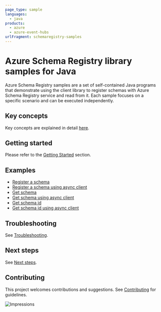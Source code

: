 ```yaml
---
page_type: sample
languages:
  - java
products:
  - azure
  - azure-event-hubs
urlFragment: schemaregistry-samples
---
```


# Azure Schema Registry library samples for Java

Azure Schema Registry samples are a set of self-contained Java programs that demonstrate using the client library to
register schemas with Azure Schema Registry service and read from it. Each sample focuses on a specific scenario and
can be executed independently.

## Key concepts
Key concepts are explained in detail [here][sdk_readme_key_concepts].

## Getting started
Please refer to the [Getting Started][sdk_readme_getting_started] section.

## Examples

- [Register a schema][sample_register_schema]
- [Register a schema using async client][sample_register_schema_async]
- [Get schema][sample_get_schema]
- [Get schema using async client][sample_get_schema_async]
- [Get schema id][sample_get_schema_id]
- [Get schema id using async client][sample_get_schema_id_async]

## Troubleshooting
See [Troubleshooting][sdk_readme_troubleshooting].

## Next steps
See [Next steps][sdk_readme_next_steps].

## Contributing
This project welcomes contributions and suggestions. See [Contributing][sdk_readme_contributing] for guidelines.

<!-- Links -->
[sdk_readme_key_concepts]: https://github.com/Azure/azure-sdk-for-java/blob/main/sdk/schemaregistry/azure-data-schemaregistry/README.md#key-concepts
[sdk_readme_getting_started]: https://github.com/Azure/azure-sdk-for-java/blob/main/sdk/schemaregistry/azure-data-schemaregistry/README.md#getting-started
[sdk_readme_troubleshooting]: https://github.com/Azure/azure-sdk-for-java/blob/main/sdk/schemaregistry/azure-data-schemaregistry/README.md#troubleshooting
[sdk_readme_next_steps]: https://github.com/Azure/azure-sdk-for-java/blob/main/sdk/schemaregistry/azure-data-schemaregistry/README.md#next-steps
[sdk_readme_contributing]: https://github.com/Azure/azure-sdk-for-java/blob/main/sdk/schemaregistry/azure-data-schemaregistry/README.md#contributing
[sample_register_schema]: https://github.com/Azure/azure-sdk-for-java/tree/main/sdk/schemaregistry/azure-data-schemaregistry/src/samples/java/com/azure/data/schemaregistry/RegisterSchemaSample.java
[sample_register_schema_async]: https://github.com/Azure/azure-sdk-for-java/tree/main/sdk/schemaregistry/azure-data-schemaregistry/src/samples/java/com/azure/data/schemaregistry/RegisterSchemaSampleAsync.java
[sample_get_schema]: https://github.com/Azure/azure-sdk-for-java/tree/main/sdk/schemaregistry/azure-data-schemaregistry/src/samples/java/com/azure/data/schemaregistry/GetSchemaSample.java
[sample_get_schema_async]: https://github.com/Azure/azure-sdk-for-java/tree/main/sdk/schemaregistry/azure-data-schemaregistry/src/samples/java/com/azure/data/schemaregistry/GetSchemaSampleAsync.java
[sample_get_schema_id]: https://github.com/Azure/azure-sdk-for-java/tree/main/sdk/schemaregistry/azure-data-schemaregistry/src/samples/java/com/azure/data/schemaregistry/GetSchemaIdSample.java
[sample_get_schema_id_async]: https://github.com/Azure/azure-sdk-for-java/tree/main/sdk/schemaregistry/azure-data-schemaregistry/src/samples/java/com/azure/data/schemaregistry/GetSchemaIdSampleAsync.java

![Impressions](https://azure-sdk-impressions.azurewebsites.net/api/impressions/azure-sdk-for-java%2Fsdk%schemaregistry%2Fazure-data-schemaregistry%2Fsrc%2Fsamples%2README.png)
